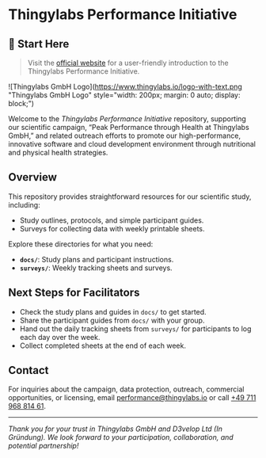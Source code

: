 # Thingylabs Performance Initiative

## 🚀 **Start Here**  
> Visit the [official website](https://thingylabs.github.io/thingylabs-performance-initiative/) for a user-friendly introduction to the Thingylabs Performance Initiative.  

![Thingylabs GmbH Logo](https://www.thingylabs.io/logo-with-text.png "Thingylabs GmbH Logo" style="width: 200px; margin: 0 auto; display: block;")

Welcome to the *Thingylabs Performance Initiative* repository, supporting our scientific campaign, “Peak Performance through Health at Thingylabs GmbH,” and related outreach efforts to promote our high-performance, innovative software and cloud development environment through nutritional and physical health strategies.

## Overview

This repository provides straightforward resources for our scientific study, including:

- Study outlines, protocols, and simple participant guides.
- Surveys for collecting data with weekly printable sheets.

Explore these directories for what you need:

- **`docs/`**: Study plans and participant instructions.
- **`surveys/`**: Weekly tracking sheets and surveys.

## Next Steps for Facilitators

- Check the study plans and guides in `docs/` to get started.
- Share the participant guides from `docs/` with your group.
- Hand out the daily tracking sheets from `surveys/` for participants to log each day over the week.
- Collect completed sheets at the end of each week.

## Contact
For inquiries about the campaign, data protection, outreach, commercial opportunities, or licensing, email [performance@thingylabs.io](mailto:performance@thingylabs.io) or call [+49 711 968 814 61](tel:+4971196881461).

---

*Thank you for your trust in Thingylabs GmbH and D3velop Ltd (In Gründung). We look forward to your participation, collaboration, and potential partnership!*

